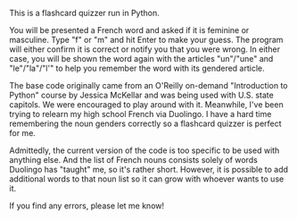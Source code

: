 This is a flashcard quizzer run in Python.

You will be presented a French word and asked if it is feminine or masculine. Type "f" or "m" and hit Enter to make your guess. The program will either confirm it is correct or notify you that you were wrong. In either case, you will be shown the word again with the articles "un"/"une" and "le"/"la"/"l'" to help you remember the word with its gendered article.

The base code originally came from an O'Reilly on-demand "Introduction to Python" course by Jessica McKellar and was being used with U.S. state capitols. We were encouraged to play around with it. Meanwhile, I've been trying to relearn my high school French via Duolingo. I have a hard time remembering the noun genders correctly so a flashcard quizzer is perfect for me. 

Admittedly, the current version of the code is too specific to be used with anything else. And the list of French nouns consists solely of words Duolingo has "taught" me, so it's rather short. However, it is possible to add additional words to that noun list so it can grow with whoever wants to use it.

If you find any errors, please let me know!